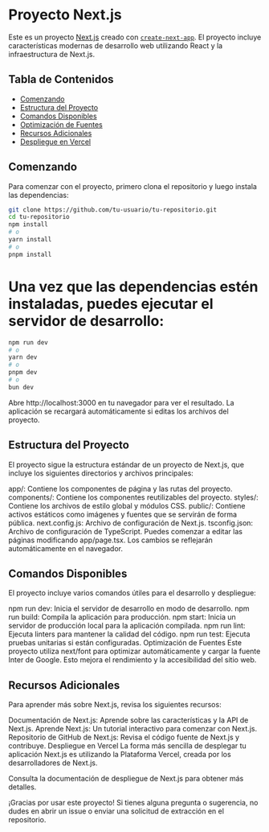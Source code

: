 # Proyecto Next.js

Este es un proyecto [Next.js](https://nextjs.org/) creado con [`create-next-app`](https://github.com/vercel/next.js/tree/canary/packages/create-next-app). El proyecto incluye características modernas de desarrollo web utilizando React y la infraestructura de Next.js.

## Tabla de Contenidos

- [Comenzando](#comenzando)
- [Estructura del Proyecto](#estructura-del-proyecto)
- [Comandos Disponibles](#comandos-disponibles)
- [Optimización de Fuentes](#optimización-de-fuentes)
- [Recursos Adicionales](#recursos-adicionales)
- [Despliegue en Vercel](#despliegue-en-vercel)

## Comenzando

Para comenzar con el proyecto, primero clona el repositorio y luego instala las dependencias:

```bash
git clone https://github.com/tu-usuario/tu-repositorio.git
cd tu-repositorio
npm install
# o
yarn install
# o
pnpm install

```

# Una vez que las dependencias estén instaladas, puedes ejecutar el servidor de desarrollo:

```bash
npm run dev
# o
yarn dev
# o
pnpm dev
# o
bun dev

```

Abre http://localhost:3000 en tu navegador para ver el resultado. La aplicación se recargará automáticamente si editas los archivos del proyecto.

## Estructura del Proyecto
El proyecto sigue la estructura estándar de un proyecto de Next.js, que incluye los siguientes directorios y archivos principales:

app/: Contiene los componentes de página y las rutas del proyecto.
components/: Contiene los componentes reutilizables del proyecto.
styles/: Contiene los archivos de estilo global y módulos CSS.
public/: Contiene activos estáticos como imágenes y fuentes que se servirán de forma pública.
next.config.js: Archivo de configuración de Next.js.
tsconfig.json: Archivo de configuración de TypeScript.
Puedes comenzar a editar las páginas modificando app/page.tsx. Los cambios se reflejarán automáticamente en el navegador.

## Comandos Disponibles
El proyecto incluye varios comandos útiles para el desarrollo y despliegue:

npm run dev: Inicia el servidor de desarrollo en modo de desarrollo.
npm run build: Compila la aplicación para producción.
npm start: Inicia un servidor de producción local para la aplicación compilada.
npm run lint: Ejecuta linters para mantener la calidad del código.
npm run test: Ejecuta pruebas unitarias si están configuradas.
Optimización de Fuentes
Este proyecto utiliza next/font para optimizar automáticamente y cargar la fuente Inter de Google. Esto mejora el rendimiento y la accesibilidad del sitio web.

## Recursos Adicionales
Para aprender más sobre Next.js, revisa los siguientes recursos:

Documentación de Next.js: Aprende sobre las características y la API de Next.js.
Aprende Next.js: Un tutorial interactivo para comenzar con Next.js.
Repositorio de GitHub de Next.js: Revisa el código fuente de Next.js y contribuye.
Despliegue en Vercel
La forma más sencilla de desplegar tu aplicación Next.js es utilizando la Plataforma Vercel, creada por los desarrolladores de Next.js.

Consulta la documentación de despliegue de Next.js para obtener más detalles.

¡Gracias por usar este proyecto! Si tienes alguna pregunta o sugerencia, no dudes en abrir un issue o enviar una solicitud de extracción en el repositorio.